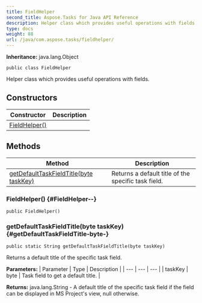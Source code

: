 ```yaml
---
title: FieldHelper
second_title: Aspose.Tasks for Java API Reference
description: Helper class which provides useful operations with fields.
type: docs
weight: 88
url: /java/com.aspose.tasks/fieldhelper/
---
```


**Inheritance:**
java.lang.Object
```
public class FieldHelper
```

Helper class which provides useful operations with fields.
## Constructors

| Constructor | Description |
| --- | --- |
| [FieldHelper()](#FieldHelper--) |  |
## Methods

| Method | Description |
| --- | --- |
| [getDefaultTaskFieldTitle(byte taskKey)](#getDefaultTaskFieldTitle-byte-) | Returns a default title of the specific task field. |
### FieldHelper() {#FieldHelper--}
```
public FieldHelper()
```


### getDefaultTaskFieldTitle(byte taskKey) {#getDefaultTaskFieldTitle-byte-}
```
public static String getDefaultTaskFieldTitle(byte taskKey)
```


Returns a default title of the specific task field.

**Parameters:**
| Parameter | Type | Description |
| --- | --- | --- |
| taskKey | byte | Task field to get a default title. |

**Returns:**
java.lang.String - A default title of the specific task field if the field can be displayed in MS Project's view, null otherwise.
